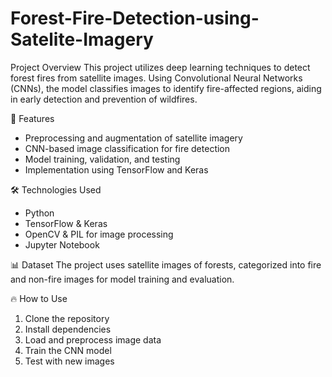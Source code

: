 # Forest-Fire-Detection-using-Satelite-Imagery
Project Overview
This project utilizes deep learning techniques to detect forest fires from satellite images. Using Convolutional Neural Networks (CNNs), the model classifies images to identify fire-affected regions, aiding in early detection and prevention of wildfires.

🚀 Features
* Preprocessing and augmentation of satellite imagery
* CNN-based image classification for fire detection
* Model training, validation, and testing
* Implementation using TensorFlow and Keras

🛠️ Technologies Used
* Python
* TensorFlow & Keras
* OpenCV & PIL for image processing
* Jupyter Notebook

📊 Dataset
The project uses satellite images of forests, categorized into fire and non-fire images for model training and evaluation.

🔥 How to Use
1. Clone the repository
2. Install dependencies
3. Load and preprocess image data
4. Train the CNN model
5. Test with new images
